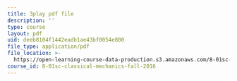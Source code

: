 ```yaml
---
title: 3play pdf file
description: ''
type: course
layout: pdf
uid: deeb8104f1442eadb1ae43bf0054e800
file_type: application/pdf
file_location: >-
  https://open-learning-course-data-production.s3.amazonaws.com/8-01sc-classical-mechanics-fall-2016/deeb8104f1442eadb1ae43bf0054e800_kJxsMnRZXqE.pdf
course_id: 8-01sc-classical-mechanics-fall-2016
---
```

